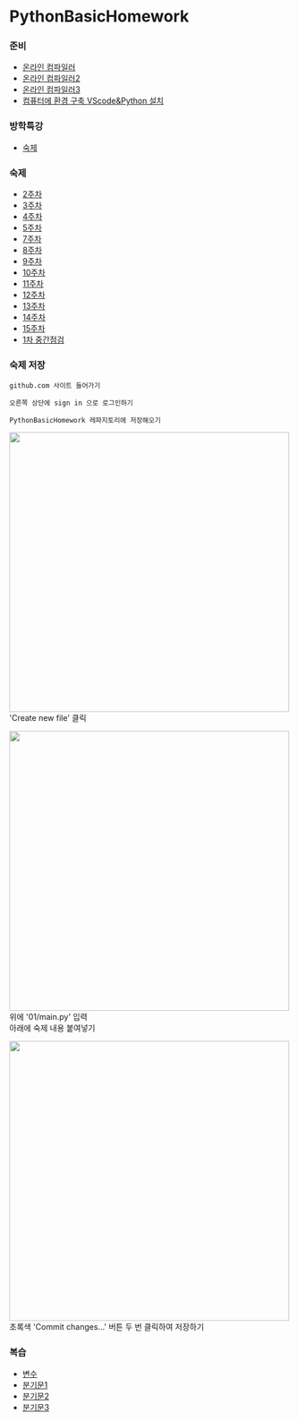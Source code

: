 # PythonBasicHomework

### 준비
- [온라인 컴파일러](https://replit.com/languages/python3)
- [온라인 컴파일러2](https://www.onlinegdb.com/online_python_compiler)
- [온라인 컴파일러3](https://www.programiz.com/python-programming/online-compiler)
- [컴퓨터에 환경 구축 VScode&Python 설치](https://blog.naver.com/whale_coding/222689650435)

### 방학특강
- [숙제](01/00.md)

### 숙제
- [2주차](01/숙제.md)
- [3주차](100/03.md)
- [4주차](100/04.md)
- [5주차](100/05.md)
- [7주차](100/07.md)
- [8주차](100/08.md)
- [9주차](100/09.md)
- [10주차](100/10.md)
- [11주차](100/11.md)
- [12주차](100/12.md)
- [13주차](13/숙제.md)
- [14주차](14/숙제.md)
- [15주차](15/숙제.md)
- [1차 중간점검](101/숙제.md)


### 숙제 저장
```
github.com 사이트 들어가기

오른쪽 상단에 sign in 으로 로그인하기

PythonBasicHomework 레파지토리에 저장해오기
```
<img width="500px" src="https://github.com/whalecoding/PythonBasicHomework/assets/48852104/56200eeb-9336-4d6c-b7ce-0263c57b31ee"></img>   
'Create new file' 클릭

<img width="500px" src="https://github.com/whalecoding/PythonBasicHomework/assets/48852104/22458558-7b65-434b-8769-5369f353ae7b"></img>   
위에 '01/main.py' 입력    
아래에 숙제 내용 붙여넣기

<img width="500px" src="https://github.com/whalecoding/PythonBasicHomework/assets/48852104/666785a9-9a9d-475b-bd61-25c80d300326"></img>    
초록색 'Commit changes...' 버튼 두 번 클릭하여 저장하기




### 복습
- [변수](복습/01.md)
- [분기문1](복습/02.md)
- [분기문2](복습/03.md)
- [분기문3](복습/04.md)
